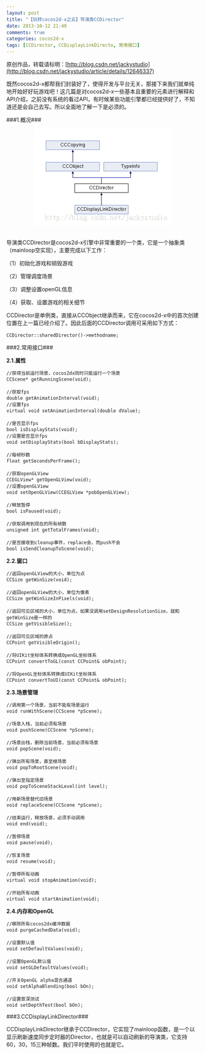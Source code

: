 ```yaml
---
layout: post
title: "【玩转cocos2d-x之五】导演类CCDirector"
date: 2013-10-12 21:49
comments: true
categories: cocos2d-x
tags: [CCDirector, CCDisplayLinkDirecto, 常用接口]
---
```

原创作品，转载请标明：[http://blog.csdn.net/jackystudio](http://blog.csdn.net/jackystudio/article/details/12646337)

既然cocos2d-x都帮我们封装好了，使得开发与平台无关，那接下来我们就单纯地开始好好玩游戏吧！这几篇是对cocos2d-x一些基本且重要的元素进行解释和API介绍，之前没有系统的看过API，有时候某些功能引擎都已经提供好了，不知道还是会自己去写。所以全面地了解一下是必须的。

###1.概况###

<div align="center"><img src="/images/Blog/Play_cocos2dx_05/1.jpg" alt="" border="0" title="CCDirector" /><br></br></div>

<!-- more -->

导演类CCDirector是cocos2d-x引擎中非常重要的一个类，它是一个抽象类（mainloop空实现），主要完成以下工作：

（1）初始化游戏和销毁游戏

（2）管理调度场景

（3）调整设置openGL信息

（4）获取、设置游戏的相关细节


CCDirector是单例类，直接从CCObject继承而来，它在cocos2d-x中的首次创建位置在上一篇已经介绍了。因此后面的CCDirector调用可采用如下方式：

	CCDirector::sharedDirector()->methodname;

###2.常用接口###

**2.1.属性**

    //获得当前运行场景，cocos2dx同时只能运行一个场景  
    CCScene* getRunningScene(void);  
      
    //获取fps  
    double getAnimationInterval(void);  
    //设置fps  
    virtual void setAnimationInterval(double dValue);  
      
    //是否显示fps  
    bool isDisplayStats(void);  
    //设置是否显示fps  
    void setDisplayStats(bool bDisplayStats);  
      
    //每帧秒数  
    float getSecondsPerFrame();  
      
    //获取openGLView  
    CCEGLView* getOpenGLView(void);  
    //设置openGLView  
    void setOpenGLView(CCEGLView *pobOpenGLView);  
      
    //释放暂停  
    bool isPaused(void);  
      
    //获取调用到现在的所有帧数  
    unsigned int getTotalFrames(void);  
      
    //是否接收到cleanup事件，replace会，而push不会  
    bool isSendCleanupToScene(void);  

**2.2.窗口**
 
    //返回openGLView的大小，单位为点  
    CCSize getWinSize(void);  
      
    //返回openGLView的大小，单位为像素  
    CCSize getWinSizeInPixels(void);  
      
    //返回可见区域的大小，单位为点，如果没调用setDesignResolutionSize，就和getWinSize是一样的  
    CCSize getVisibleSize();  
      
    //返回可见区域的原点  
    CCPoint getVisibleOrigin();  
      
    //将UIKit坐标体系转换成OpenGL坐标体系  
    CCPoint convertToGL(const CCPoint& obPoint);  
      
    //将OpenGL坐标体系转换成UIKit坐标体系
    CCPoint convertToUI(const CCPoint& obPoint);  

**2.3.场景管理**

    //调用第一个场景，当前不能有场景运行  
    void runWithScene(CCScene *pScene);  
      
    //场景入栈，当前必须有场景  
    void pushScene(CCScene *pScene);  
      
    //场景出栈，删除当前场景，当前必须有场景  
    void popScene(void);  
      
    //弹出所有场景，直至根场景  
    void popToRootScene(void);  
      
    //弹出至指定场景  
    void popToSceneStackLevel(int level);  
      
    //用新场景替代旧场景  
    void replaceScene(CCScene *pScene);  
      
    //结束运行，释放场景，必须手动调用  
    void end(void);  
      
    //暂停场景  
    void pause(void);  
      
    //恢复场景  
    void resume(void);  
      
    //暂停所有动画  
    virtual void stopAnimation(void);  
      
    //开始所有动画  
    virtual void startAnimation(void);  

**2.4.内存和OpenGL**

    //移除所有cocos2dx缓冲数据  
    void purgeCachedData(void);  
      
    //设置默认值  
    void setDefaultValues(void);  
      
    //设置OpenGL默认值  
    void setGLDefaultValues(void);  
      
    //开关OpenGL alpha混合通道  
    void setAlphaBlending(bool bOn);  
      
    //设置景深测试  
    void setDepthTest(bool bOn);  

###3.CCDisplayLinkDirector###

CCDisplayLinkDirector继承于CCDirector，它实现了mainloop函数，是一个以显示刷新速度同步定时器的Director，也就是可以自动刷新的导演类，它支持60，30，15三种帧数。我们平时使用的也就是它。